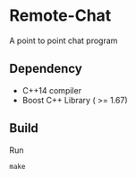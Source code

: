 # Remote-Chat
A point to point chat program

## Dependency
* C++14 compiler
* Boost C++ Library ( >= 1.67)

## Build
Run
```
make
```
